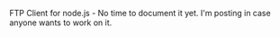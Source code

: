 FTP Client for node.js - No time to document it yet. I'm posting in case anyone wants to work on it. 
